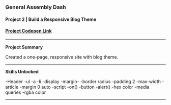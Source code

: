
### General Assembly Dash 
#### Project 2 | Build a Responsive Blog Theme

#### [Project Codepen Link](https://codepen.io/Astra_Rai/pen/ajEwpx)

---

**Project Summary**

Created a one-page, responsive site with blog theme. 

---

**Skills Unlocked**

-Header
-ul
-a
-li
-display
-margin-
-border radius
-padding 2
-max-width
-article
-margin 0 auto
-script
-on() 
-button
-alert()
-hex color
-media queries
-rgba color

----